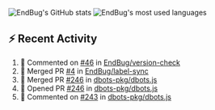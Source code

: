 ![EndBug's GitHub stats](https://github-readme-stats.vercel.app/api?username=endbug&show_icons=true&theme=dark)
![EndBug's most used languages](https://github-readme-stats.vercel.app/api/top-langs/?username=endbug&layout=compact&theme=dark)

## ⚡ Recent Activity

<!--START_SECTION:activity-->
1. 💬 Commented on [#46](https://github.com//EndBug/version-check/issues/46) in [EndBug/version-check](https://github.com//EndBug/version-check)
2. 🎉 Merged PR [#4](https://github.com//EndBug/label-sync/pull/4) in [EndBug/label-sync](https://github.com//EndBug/label-sync)
3. 🎉 Merged PR [#246](https://github.com//dbots-pkg/dbots.js/pull/246) in [dbots-pkg/dbots.js](https://github.com//dbots-pkg/dbots.js)
4. 💪 Opened PR [#246](https://github.com//dbots-pkg/dbots.js/pull/246) in [dbots-pkg/dbots.js](https://github.com//dbots-pkg/dbots.js)
5. 💬 Commented on [#243](https://github.com//dbots-pkg/dbots.js/issues/243) in [dbots-pkg/dbots.js](https://github.com//dbots-pkg/dbots.js)
<!--END_SECTION:activity-->
